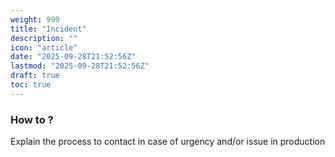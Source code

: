 ```yaml
---
weight: 999
title: "Incident"
description: ""
icon: "article"
date: "2025-09-28T21:52:56Z"
lastmod: "2025-09-28T21:52:56Z"
draft: true
toc: true
---
```


### How to ?

Explain the process to contact in case of urgency and/or issue in production